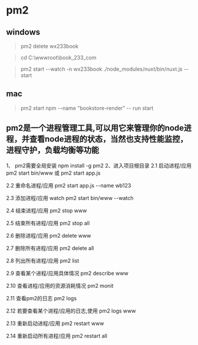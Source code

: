 # pm2

## windows
> pm2 delete wx233book

> cd C:\wwwroot\book_233_com

> pm2 start --watch -n wx233book ./node_modules/nuxt/bin/nuxt.js -- start

## mac
> pm2 start npm --name "bookstore-render" -- run start

## pm2是一个进程管理工具,可以用它来管理你的node进程，并查看node进程的状态，当然也支持性能监控，进程守护，负载均衡等功能


1、 pm2需要全局安装
npm install -g pm2
2、进入项目根目录
2.1 启动进程/应用 pm2 start bin/www 或 pm2 start app.js

2.2 重命名进程/应用 pm2 start app.js --name wb123

2.3 添加进程/应用 watch pm2 start bin/www --watch

2.4 结束进程/应用 pm2 stop www

2.5 结束所有进程/应用 pm2 stop all

2.6 删除进程/应用 pm2 delete www

2.7 删除所有进程/应用 pm2 delete all

2.8 列出所有进程/应用 pm2 list

2.9 查看某个进程/应用具体情况 pm2 describe www

2.10 查看进程/应用的资源消耗情况 pm2 monit

2.11 查看pm2的日志 pm2 logs

2.12 若要查看某个进程/应用的日志,使用 pm2 logs www

2.13 重新启动进程/应用 pm2 restart www

2.14 重新启动所有进程/应用 pm2 restart all
